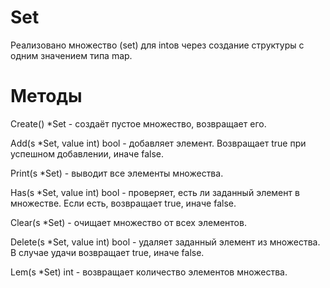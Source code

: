 # Set
Реализовано множество (set) для intов через создание структуры с одним значением типа map.

# Методы
Create() *Set - создаёт пустое множество, возвращает его.

Add(s *Set, value int) bool - добавляет элемент. Возвращает true при успешном добавлении, иначе false.

Print(s *Set) - выводит все элементы множества.

Has(s *Set, value int) bool - проверяет, есть ли заданный элемент в множестве. Если есть, возвращает true, иначе false.

Clear(s *Set) - очищает множество от всех элементов.

Delete(s *Set, value int) bool - удаляет заданный элемент из множества. В случае удачи возвращает true, иначе false.

Lem(s *Set) int - возвращает количество элементов множества.
